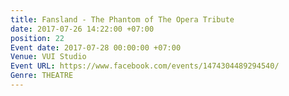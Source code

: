 ```yaml
---
title: Fansland - The Phantom of The Opera Tribute
date: 2017-07-26 14:22:00 +07:00
position: 22
Event date: 2017-07-28 00:00:00 +07:00
Venue: VUI Studio
Event URL: https://www.facebook.com/events/1474304489294540/
Genre: THEATRE
---
```


